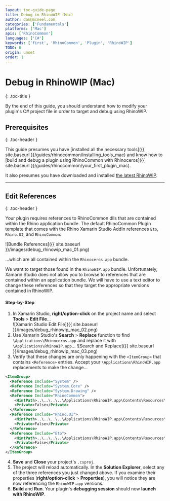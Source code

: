 ```yaml
---
layout: toc-guide-page
title: Debug in RhinoWIP (Mac)
author: dan@mcneel.com
categories: ['Fundamentals']
platforms: ['Mac']
apis: ['RhinoCommon']
languages: ['C#']
keywords: ['first', 'RhinoCommon', 'Plugin', 'RhinoWIP']
TODO: 0
origin: unset
order: 1
---
```


# Debug in RhinoWIP (Mac)
{: .toc-title }

By the end of this guide, you should understand how to modify your plugin's C# project file in order to target and debug using RhinoWIP.


## Prerequisites
{: .toc-header }

This guide presumes you have [installed all the necessary tools]({{ site.baseurl }}/guides/rhinocommon/installing_tools_mac) and know how to [build and debug a plugin using RhinoCommon with Rhinoceros]({{ site.baseurl }}/guides/rhinocommon/your_first_plugin_mac).  

It also presumes you have downloaded and installed [the latest RhinoWIP](http://www.rhino3d.com/go/download/rhino-for-mac/wip/latest).

---

## Edit References
{: .toc-header }

Your plugin requires references to RhinoCommon dlls that are contained within the Rhino application bundle.  The default RhinoCommon Plugin template that comes with the Rhino Xamarin Studio AddIn references `Eto`, `Rhino.UI`, and `RhinoCommon`:

![Bundle References]({{ site.baseurl }}/images/debug_rhinowip_mac_01.png)

...which are all contained within the `Rhinoceros.app` bundle.

We want to target those found in the `RhinoWIP.app` bundle.  Unfortunately, Xamarin Studio does not allow you to browse to references that are contained within an application bundle.  We will have to use a text editor to change these references so that they target the appropriate versions contained in RhinoWIP.

#### Step-by-Step

1. In Xamarin Studio, **right/option-click** on the project name and select **Tools** > **Edit File**...  
![Xamarin Studio Edit File]({{ site.baseurl }}/images/debug_rhinowip_mac_02.png)
2. Use Xamarin Studio's **Search** > **Replace** function to find `\Applications\Rhinoceros.app` and replace it with `\Applications\RhinoWIP.app`...
![Search and Replace]({{ site.baseurl }}/images/debug_rhinowip_mac_03.png)
3. Verify that these changes are only happening with the `<ItemGroup>` that contains `<Reference>` entries.  Accept your `\Applications\RhinoWIP.app` replacements to make the change...

```xml
<ItemGroup>
  <Reference Include="System" />
  <Reference Include="System.Core" />
  <Reference Include="System.Drawing" />
  <Reference Include="RhinoCommon">
    <HintPath>..\..\..\..\Applications\RhinoWIP.app\Contents\Resources\RhinoCommon.dll</HintPath>
    <Private>False</Private>
  </Reference>
  <Reference Include="Rhino.UI">
    <HintPath>..\..\..\..\Applications\RhinoWIP.app\Contents\Resources\Rhino.UI.dll</HintPath>
    <Private>False</Private>
  </Reference>
  <Reference Include="Eto">
    <HintPath>..\..\..\..\Applications\RhinoWIP.app\Contents\Resources\Eto.dll</HintPath>
    <Private>False</Private>
  </Reference>
</ItemGroup>
```

4. **Save** and **Close** your project's `.csproj`.
5. The project will reload automatically.  In the **Solution Explorer**, select any of the three references you just changed above.  If you examine their properties (**right/option-click** > **Properties**), you will notice they are now referencing the `RhinoWIP.app` versions.
6. **Build** and **Run**.  Your plugin's **debugging session** should now **launch with RhinoWIP**.
